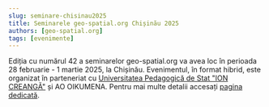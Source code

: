 ```yaml
---
slug: seminare-chisinau2025
title: Seminarele geo-spatial.org Chișinău 2025
authors: [geo-spatial.org]
tags: [evenimente]
---
```


Ediția cu numărul 42 a seminarelor geo-spatial.org va avea loc în perioada 28 februarie - 1 martie 2025, la Chișinău. Evenimentul, în format hibrid, este organizat în parteneriat cu [Universitatea Pedagogică de Stat "ION CREANGĂ"](https://upsc.md/) și AO OIKUMENA. Pentru mai multe detalii accesați [pagina dedicată](https://geo-spatial.org/proiecte/seminarii/chisinau2025/).

<!-- truncate -->
